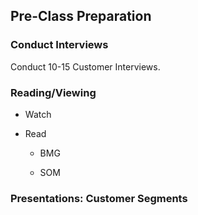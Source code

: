 ## Pre-Class Preparation

### Conduct Interviews

Conduct 10-15 Customer Interviews.

### Reading/Viewing

* Watch

* Read

    * BMG

    * SOM 

### Presentations: Customer Segments
